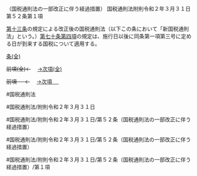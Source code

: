 （国税通則法の一部改正に伴う経過措置）
国税通則法附則令和２年３月３１日第５２条第１項

[第十三条](国税通則法＿＿＿＿附則令和２年３月３１日第１３条第１項)の規定による改正後の国税通則法（以下この条において「新国税通則法」という。）[第七十条第四項](国税通則法＿＿＿＿附則令和２年３月３１日第７０条第４項)の規定は、施行日以後に同条第一項第三号に定める日が到来する国税について適用する。

[条(全)](国税通則法＿＿＿＿附則令和２年３月３１日第５２条_.md)

~~前項(全)←~~　  [→次項(全)](国税通則法＿＿＿＿附則令和２年３月３１日第５２条第２項_.md)

~~前項 　 ←~~　  [→次項 　 ](国税通則法＿＿＿＿附則令和２年３月３１日第５２条第２項.md)



#国税通則法

#国税通則法/附則令和２年３月３１日

#国税通則法/附則令和２年３月３１日/第５２条（国税通則法の一部改正に伴う経過措置）

#国税通則法/附則令和２年３月３１日/第５２条（国税通則法の一部改正に伴う経過措置）

#国税通則法/附則令和２年３月３１日/第５２条（国税通則法の一部改正に伴う経過措置）/第１項

